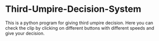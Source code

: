 # Third-Umpire-Decision-System
This is a python program for giving third umpire decision. Here you can check the clip by clicking on different  buttons with different speeds and give your decision.
